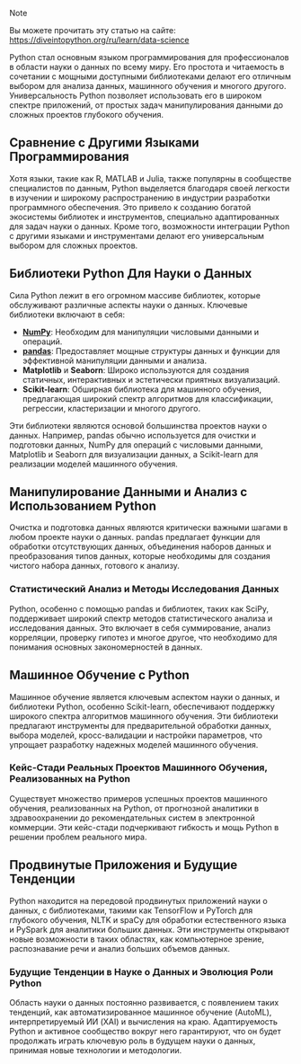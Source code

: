 > [!NOTE]
> Вы можете прочитать эту статью на сайте: https://diveintopython.org/ru/learn/data-science

Python стал основным языком программирования для профессионалов в области науки о данных по всему миру. Его простота и читаемость в сочетании с мощными доступными библиотеками делают его отличным выбором для анализа данных, машинного обучения и многого другого. Универсальность Python позволяет использовать его в широком спектре приложений, от простых задач манипулирования данными до сложных проектов глубокого обучения.

## Сравнение с Другими Языками Программирования

Хотя языки, такие как R, MATLAB и Julia, также популярны в сообществе специалистов по данным, Python выделяется благодаря своей легкости в изучении и широкому распространению в индустрии разработки программного обеспечения. Это привело к созданию богатой экосистемы библиотек и инструментов, специально адаптированных для задач науки о данных. Кроме того, возможности интеграции Python с другими языками и инструментами делают его универсальным выбором для сложных проектов.

## Библиотеки Python Для Науки о Данных

Сила Python лежит в его огромном массиве библиотек, которые обслуживают различные аспекты науки о данных. Ключевые библиотеки включают в себя:
- **[NumPy](/ru/learn/data_science/numpy.md)**: Необходим для манипуляции числовыми данными и операций.
- **[pandas](/ru/learn/data_science/pandas.md)**: Предоставляет мощные структуры данных и функции для эффективной манипуляции данными и анализа.
- **Matplotlib** и **Seaborn**: Широко используются для создания статичных, интерактивных и эстетически приятных визуализаций.
- **Scikit-learn**: Обширная библиотека для машинного обучения, предлагающая широкий спектр алгоритмов для классификации, регрессии, кластеризации и многого другого.

Эти библиотеки являются основой большинства проектов науки о данных. Например, pandas обычно используется для очистки и подготовки данных, NumPy для операций с числовыми данными, Matplotlib и Seaborn для визуализации данных, а Scikit-learn для реализации моделей машинного обучения.

## Манипулирование Данными и Анализ с Использованием Python

Очистка и подготовка данных являются критически важными шагами в любом проекте науки о данных. pandas предлагает функции для обработки отсутствующих данных, объединения наборов данных и преобразования типов данных, которые необходимы для создания чистого набора данных, готового к анализу.

### Статистический Анализ и Методы Исследования Данных
Python, особенно с помощью pandas и библиотек, таких как SciPy, поддерживает широкий спектр методов статистического анализа и исследования данных. Это включает в себя суммирование, анализ корреляции, проверку гипотез и многое другое, что необходимо для понимания основных закономерностей в данных.

## Машинное Обучение с Python

Машинное обучение является ключевым аспектом науки о данных, и библиотеки Python, особенно Scikit-learn, обеспечивают поддержку широкого спектра алгоритмов машинного обучения. Эти библиотеки предлагают инструменты для предварительной обработки данных, выбора моделей, кросс-валидации и настройки параметров, что упрощает разработку надежных моделей машинного обучения.

### Кейс-Стади Реальных Проектов Машинного Обучения, Реализованных на Python
Существует множество примеров успешных проектов машинного обучения, реализованных на Python, от прогнозной аналитики в здравоохранении до рекомендательных систем в электронной коммерции. Эти кейс-стади подчеркивают гибкость и мощь Python в решении проблем реального мира.

## Продвинутые Приложения и Будущие Тенденции

Python находится на передовой продвинутых приложений науки о данных, с библиотеками, такими как TensorFlow и PyTorch для глубокого обучения, NLTK и spaCy для обработки естественного языка и PySpark для аналитики больших данных. Эти инструменты открывают новые возможности в таких областях, как компьютерное зрение, распознавание речи и анализ больших объемов данных.

### Будущие Тенденции в Науке о Данных и Эволюция Роли Python
Область науки о данных постоянно развивается, с появлением таких тенденций, как автоматизированное машинное обучение (AutoML), интерпретируемый ИИ (XAI) и вычисления на краю. Адаптируемость Python и активное сообщество вокруг него гарантируют, что он будет продолжать играть ключевую роль в будущем науки о данных, принимая новые технологии и методологии.
